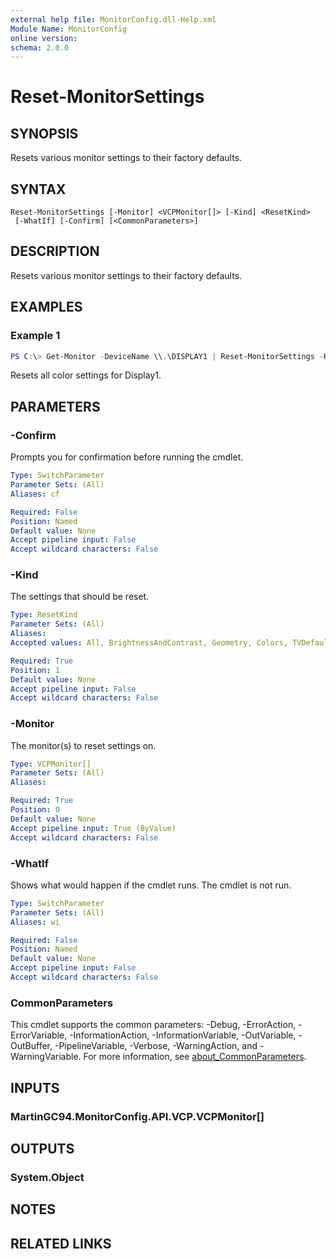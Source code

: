 ```yaml
---
external help file: MonitorConfig.dll-Help.xml
Module Name: MonitorConfig
online version:
schema: 2.0.0
---
```


# Reset-MonitorSettings

## SYNOPSIS
Resets various monitor settings to their factory defaults.

## SYNTAX

```
Reset-MonitorSettings [-Monitor] <VCPMonitor[]> [-Kind] <ResetKind> 
 [-WhatIf] [-Confirm] [<CommonParameters>]
```

## DESCRIPTION
Resets various monitor settings to their factory defaults.

## EXAMPLES

### Example 1
```powershell
PS C:\> Get-Monitor -DeviceName \\.\DISPLAY1 | Reset-MonitorSettings -Kind Colors
```

Resets all color settings for Display1.

## PARAMETERS

### -Confirm
Prompts you for confirmation before running the cmdlet.

```yaml
Type: SwitchParameter
Parameter Sets: (All)
Aliases: cf

Required: False
Position: Named
Default value: None
Accept pipeline input: False
Accept wildcard characters: False
```

### -Kind
The settings that should be reset.

```yaml
Type: ResetKind
Parameter Sets: (All)
Aliases:
Accepted values: All, BrightnessAndContrast, Geometry, Colors, TVDefaults

Required: True
Position: 1
Default value: None
Accept pipeline input: False
Accept wildcard characters: False
```

### -Monitor
The monitor(s) to reset settings on.

```yaml
Type: VCPMonitor[]
Parameter Sets: (All)
Aliases:

Required: True
Position: 0
Default value: None
Accept pipeline input: True (ByValue)
Accept wildcard characters: False
```

### -WhatIf
Shows what would happen if the cmdlet runs.
The cmdlet is not run.

```yaml
Type: SwitchParameter
Parameter Sets: (All)
Aliases: wi

Required: False
Position: Named
Default value: None
Accept pipeline input: False
Accept wildcard characters: False
```

### CommonParameters
This cmdlet supports the common parameters: -Debug, -ErrorAction, -ErrorVariable, -InformationAction, -InformationVariable, -OutVariable, -OutBuffer, -PipelineVariable, -Verbose, -WarningAction, and -WarningVariable. For more information, see [about_CommonParameters](http://go.microsoft.com/fwlink/?LinkID=113216).

## INPUTS

### MartinGC94.MonitorConfig.API.VCP.VCPMonitor[]

## OUTPUTS

### System.Object
## NOTES

## RELATED LINKS
